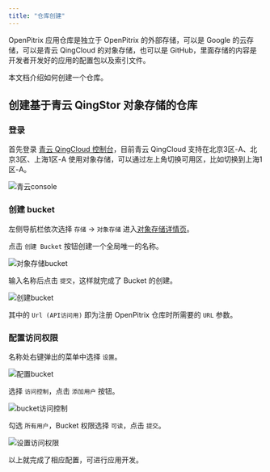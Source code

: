 ```yaml
---
title: "仓库创建"
---
```


OpenPitrix 应用仓库是独立于 OpenPitrix 的外部存储，可以是 Google 的云存储，可以是青云 QingCloud 的对象存储，也可以是 GitHub，里面存储的内容是开发者开发好的应用的配置包以及索引文件。

本文档介绍如何创建一个仓库。

## 创建基于青云 QingStor 对象存储的仓库

### 登录

首先登录 [青云 QingCloud 控制台](https://console.qingcloud.com/)，目前青云 QingCloud 支持在北京3区-A、北京3区、上海1区-A 使用对象存储，可以通过左上角切换可用区，比如切换到上海1区-A。

![青云console](/qingcloud-zone.png)

### 创建 bucket 

左侧导航栏依次选择 `存储` -> `对象存储` 进入[对象存储详情页](https://console.qingcloud.com/sh1a/qingstor/)。

点击 `创建 Bucket` 按钮创建一个全局唯一的名称。

![对象存储bucket](/qingcloud-bucket.png)

输入名称后点击 `提交`，这样就完成了 Bucket 的创建。

![创建bucket](/qingcloud-bucket-created.png)

其中的 `Url (API访问用)` 即为注册 OpenPitrix 仓库时所需要的 `URL` 参数。

### 配置访问权限

名称处右键弹出的菜单中选择 `设置`。

![配置bucket](/qingcloud-bucket-config.png)

选择 `访问控制`，点击 `添加用户` 按钮。

![bucket访问控制](/qingcloud-bucket-user.png)

勾选 `所有用户`，Bucket 权限选择 `可读`，点击 `提交`。

![设置访问权限](/qingcloud-bucket-acl.png)

以上就完成了相应配置，可进行应用开发。

